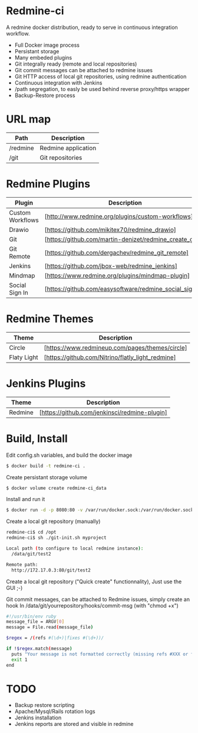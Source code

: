 # Redmine-ci
A redmine docker distribution, ready to serve in continuous integration workflow.

  - Full Docker image process
  - Persistant storage
  - Many embeded plugins
  - Git integrally ready (remote and local repositories)
  - Git commit messages can be attached to redmine issues
  - Git HTTP access of local git repositories, using redmine authentication
  - Continuous integration with Jenkins
  - /path segregation, to easly be used behind reverse proxy/https wrapper
  - Backup-Restore process

# URL map
| Path | Description |
| ------ | ------ |
| /redmine | Redmine application |
| /git | Git repositories |

# Redmine Plugins
| Plugin | Description |
| ------ | ------ |
| Custom Workflows | [http://www.redmine.org/plugins/custom-workflows] |
| Drawio | [https://github.com/mikitex70/redmine_drawio] |
| Git | [https://github.com/martin-denizet/redmine_create_git] |
| Git Remote | [https://github.com/dergachev/redmine_git_remote] |
| Jenkins | [https://github.com/jbox-web/redmine_jenkins] |
| Mindmap | [https://www.redmine.org/plugins/mindmap-plugin] |
| Social Sign In | [https://github.com/easysoftware/redmine_social_sign_in] |


# Redmine Themes
| Theme | Description |
| ------ | ------ |
| Circle | [https://www.redmineup.com/pages/themes/circle] |
| Flaty Light | [https://github.com/Nitrino/flatly_light_redmine] |

# Jenkins Plugins
| Theme | Description |
| ------ | ------ |
| Redmine | [https://github.com/jenkinsci/redmine-plugin] |

# Build, Install
Edit config.sh variables, and build the docker image
```sh
$ docker build -t redmine-ci .
```

Create persistant storage volume
```sh
$ docker volume create redmine-ci_data
```

Install and run it
```sh
$ docker run -d -p 8080:80 -v /var/run/docker.sock:/var/run/docker.sock -v redmine-ci_data:/data redmine-ci
```

Create a local git repository (manually)
```sh
redmine-ci$ cd /opt
redmine-ci$ sh ./git-init.sh myproject

Local path (to configure to local redmine instance):
  /data/git/test2

Remote path:
  http://172.17.0.3:80/git/test2
```

Create a local git repository ("Quick create" functionnality),
Just use the GUI ;-)

Git commit messages, can be attached to Redmine issues, simply create an hook
In /data/git/yourrepository/hooks/commit-msg (with "chmod +x")
```sh
#!/usr/bin/env ruby
message_file = ARGV[0]
message = File.read(message_file)

$regex = /(refs #(\d+)|fixes #(\d+))/

if !$regex.match(message)
  puts "Your message is not formatted correctly (missing refs #XXX or fixes #XXX)"
  exit 1
end
```

# TODO
  - Backup restore scripting
  - Apache/Mysql/Rails rotation logs
  - Jenkins installation
  - Jenkins reports are stored and visible in redmine
